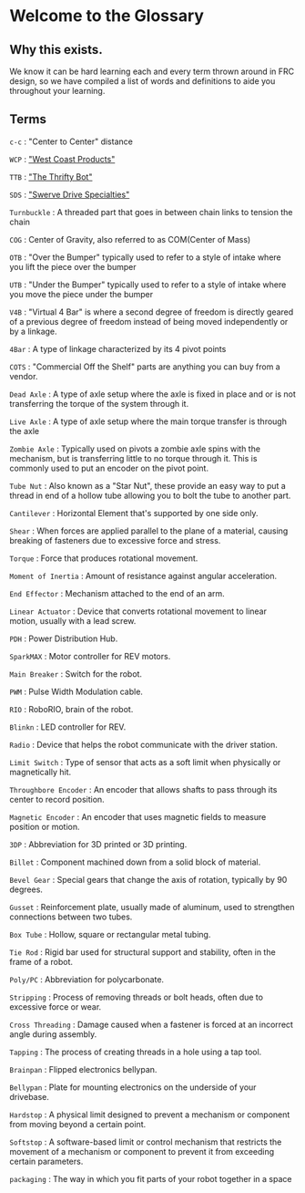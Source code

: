 # Welcome to the Glossary

## Why this exists.
We know it can be hard learning each and every term thrown around in FRC design, so we have compiled a list of words and definitions to aide you throughout your learning.

## Terms
`c-c`
:   "Center to Center" distance

`WCP`
:   ["West Coast Products"](https://wcproducts.com/)

`TTB`
:   ["The Thrifty Bot"](https://www.thethriftybot.com/)

`SDS`
:   ["Swerve Drive Specialties"](https://www.swervedrivespecialties.com/)

`Turnbuckle`
:   A threaded part that goes in between chain links to tension the chain

`COG`
:   Center of Gravity, also referred to as COM(Center of Mass)

`OTB`
:   "Over the Bumper" typically used to refer to a style of intake where you lift the piece over the bumper

`UTB`
:   "Under the Bumper" typically used to refer to a style of intake where you move the piece under the bumper

`V4B`
:   "Virtual 4 Bar" is where a second degree of freedom is directly geared of a previous degree of freedom instead of being moved independently or by a linkage.

`4Bar`
:   A type of linkage characterized by its 4 pivot points

`COTS`
:   "Commercial Off the Shelf" parts are anything you can buy from a vendor.

`Dead Axle`
:   A type of axle setup where the axle is fixed in place and or is not transferring the torque of the system through it.

`Live Axle`
:   A type of axle setup where the main torque transfer is through the axle

`Zombie Axle`
:   Typically used on pivots a zombie axle spins with the mechanism, but is transferring little to no torque through it. This is commonly used to put an encoder on the pivot point.

`Tube Nut`
: Also known as a "Star Nut", these provide an easy way to put a thread in end of a hollow tube allowing you to bolt the tube to another part. 

`Cantilever`
: Horizontal Element that's supported by one side only.

`Shear`
: When forces are applied parallel to the plane of a material, causing breaking of fasteners due to excessive force and stress.

`Torque`
: Force that produces rotational movement.

`Moment of Inertia`
: Amount of resistance against angular acceleration.

`End Effector`
:   Mechanism attached to the end of an arm.

`Linear Actuator`
:   Device that converts rotational movement to linear motion, usually with a lead screw.

`PDH`
:   Power Distribution Hub.

`SparkMAX`
:   Motor controller for REV motors.

`Main Breaker`
:   Switch for the robot.

`PWM`
:   Pulse Width Modulation cable.

`RIO`
:   RoboRIO, brain of the robot.

`Blinkn`
:   LED controller for REV.

`Radio`
:   Device that helps the robot communicate with the driver station.

`Limit Switch`
:   Type of sensor that acts as a soft limit when physically or magnetically hit.

`Throughbore Encoder`
:   An encoder that allows shafts to pass through its center to record position. 

`Magnetic Encoder`
:   An encoder that uses magnetic fields to measure position or motion. 

`3DP`
:   Abbreviation for 3D printed or 3D printing.

`Billet`
:   Component machined down from a solid block of material.

`Bevel Gear`
:   Special gears that change the axis of rotation, typically by 90 degrees.

`Gusset`
:   Reinforcement plate, usually made of aluminum, used to strengthen connections between two tubes.

`Box Tube`
:   Hollow, square or rectangular metal tubing.

`Tie Rod`
:   Rigid bar used for structural support and stability, often in the frame of a robot.

`Poly/PC`
:   Abbreviation for polycarbonate.

`Stripping`
:   Process of removing threads or bolt heads, often due to excessive force or wear.

`Cross Threading`
:   Damage caused when a fastener is forced at an incorrect angle during assembly.

`Tapping`
:   The process of creating threads in a hole using a tap tool.

`Brainpan`
:   Flipped electronics bellypan.

`Bellypan`
:   Plate for mounting electronics on the underside of your drivebase.

`Hardstop`
:   A physical limit designed to prevent a mechanism or component from moving beyond a certain point.

`Softstop`
:   A software-based limit or control mechanism that restricts the movement of a mechanism or component to prevent it from exceeding certain parameters.

`packaging`
:   The way in which you fit parts of your robot together in a space